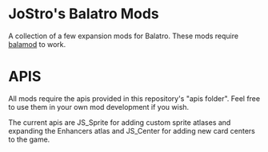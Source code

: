 # JoStro's Balatro Mods
A collection of a few expansion mods for Balatro.
These mods require [balamod](https://github.com/UwUDev/balamod) to work.

# APIS
All mods require the apis provided in this repository's "apis folder".
Feel free to use them in your own mod development if you wish.

The current apis are JS_Sprite for adding custom sprite atlases and expanding the Enhancers atlas and JS_Center for adding new card centers to the game.
